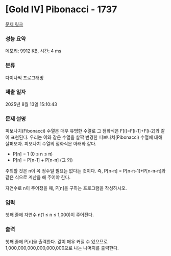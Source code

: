 # [Gold IV] Pibonacci - 1737 

[문제 링크](https://www.acmicpc.net/problem/1737) 

### 성능 요약

메모리: 9912 KB, 시간: 4 ms

### 분류

다이나믹 프로그래밍

### 제출 일자

2025년 8월 13일 15:10:43

### 문제 설명

<p>피보나치(Fibonacci) 수열은 매우 유명한 수열로 그 점화식은 F[i]=F[i-1]+F[i-2]와 같이 표현된다. 우리는 이와 같은 수열을 살짝 변경한 피보나치(Pibonacci) 수열에 대해 살펴보자. 피보나치 수열의 점화식은 아래와 같다.</p>

<ul>
	<li>P[n] = 1 (0 ≤ n ≤ π)</li>
	<li>P[n] = P[n-1] + P[n-π] (그 외)</li>
</ul>

<p>주의할 것은 n이 꼭 정수일 필요는 없다는 것이다. 즉, P[n-π] = P[n-π-1]+P[n-π-π]와 같은 식으로 계산을 해 주어야 한다.</p>

<p>자연수로 n이 주어졌을 때, P[n]을 구하는 프로그램을 작성하시오.</p>

### 입력 

 <p>첫째 줄에 자연수 n(1 ≤ n ≤ 1,000)이 주어진다.</p>

### 출력 

 <p>첫째 줄에 P[n]을 출력한다. 값이 매우 커질 수 있으므로 1,000,000,000,000,000,000으로 나눈 나머지를 출력한다.</p>

